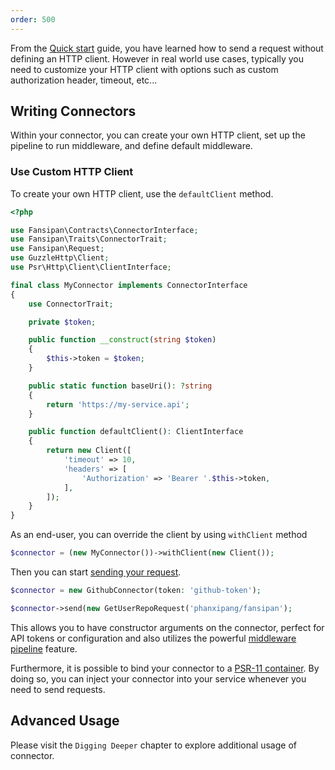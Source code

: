 ```yaml
---
order: 500
---
```


From the [Quick start](../getting-started/quickstart.md#creating-request) guide, you have learned how to send a request without defining an HTTP client. However in real world use cases, typically you need to customize your HTTP client with options such as custom authorization header, timeout, etc...

## Writing Connectors

Within your connector, you can create your own HTTP client, set up the pipeline to run middleware, and define default middleware.

### Use Custom HTTP Client

To create your own HTTP client, use the `defaultClient` method.

```php
<?php

use Fansipan\Contracts\ConnectorInterface;
use Fansipan\Traits\ConnectorTrait;
use Fansipan\Request;
use GuzzleHttp\Client;
use Psr\Http\Client\ClientInterface;

final class MyConnector implements ConnectorInterface
{
    use ConnectorTrait;

    private $token;

    public function __construct(string $token)
    {
        $this->token = $token;
    }

    public static function baseUri(): ?string
    {
        return 'https://my-service.api';
    }

    public function defaultClient(): ClientInterface
    {
        return new Client([
            'timeout' => 10,
            'headers' => [
                'Authorization' => 'Bearer '.$this->token,
            ],
        ]);
    }
}
```

As an end-user, you can override the client by using `withClient` method

```php
$connector = (new MyConnector())->withClient(new Client());
```

Then you can start [sending your request](requests.md#making-requests).

```php
$connector = new GithubConnector(token: 'github-token');

$connector->send(new GetUserRepoRequest('phanxipang/fansipan');
```

This allows you to have constructor arguments on the connector, perfect for API tokens or configuration and also utilizes the powerful [middleware pipeline](../advanced/middleware.md) feature.

Furthermore, it is possible to bind your connector to a [PSR-11 container](https://www.php-fig.org/psr/psr-11/). By doing so, you can inject your connector into your service whenever you need to send requests.

## Advanced Usage

Please visit the `Digging Deeper` chapter to explore additional usage of connector.
